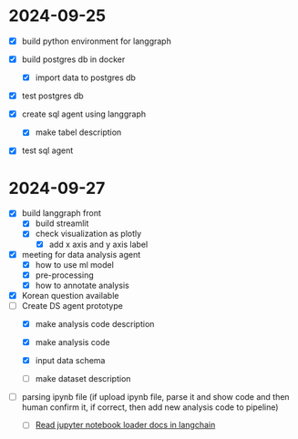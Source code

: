 
# 2024-09-25

- [x] build python environment for langgraph
- [x] build postgres db in docker
    - [x] import data to postgres db
- [x] test postgres db
- [x] create sql agent using langgraph
    - [x] make tabel description
- [x] test sql agent


# 2024-09-27
- [x] build langgraph front
    - [x] build streamlit
    - [x] check visualization as plotly
        - [x] add x axis and y axis label
- [x] meeting for data analysis agent
    - [x] how to use ml model
    - [x] pre-processing
    - [x] how to annotate analysis
- [x] Korean question available
- [ ] Create DS agent prototype
    - [x] make analysis code description
    - [x] make analysis code
    - [x] input data schema
    - [ ] make dataset description



- [ ] parsing ipynb file (if upload ipynb file, parse it and show code and then human confirm it, if correct, then add new analysis code to pipeline)
    - [ ] [Read jupyter notebook loader docs in langchain](https://python.langchain.com/docs/integrations/document_loaders/jupyter_notebook/)

